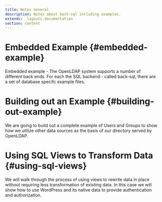 ```yaml
---
title: Notes General
description: Notes about back-sql including examples.
extends: _layouts.documentation
section: content
---
```


# Embedded Example {#embedded-example}

Embedded example - The OpenLDAP system supports a number of different back ends.  For each the SQL backend - called back-sql, there are a set of database specifc example files.  

# Building out an Example {#building-out-example}

We are going to build out a complete example of Users and Groups to show how we utilize other data sources as the basis of our directory served by OpenLDAP.

# Using SQL Views to Transform Data {#using-sql-views}

We will walk through the process of using views to rewrite data in place without requiring less transformation of existing data.  In this case we will show how to use WordPress and its native data to provide authentication and authorization.

